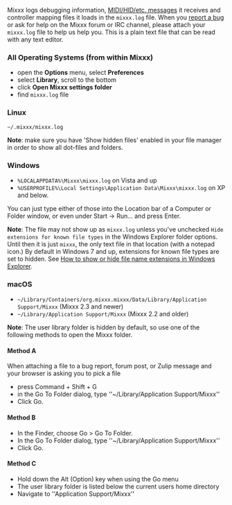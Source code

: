 Mixxx logs debugging information, [MIDI/HID/etc.
messages](Command-Line-Options) it receives and controller mapping files
it loads in the `mixxx.log` file. When you [report a
bug](reporting%20bugs) or ask for help on the Mixxx forum or IRC
channel, please attach your `mixxx.log` file to help us help you. This
is a plain text file that can be read with any text editor.

### All Operating Systems (from within Mixxx)

* open the **Options** menu, select **Preferences**
* select **Library**, scroll to the bottom
* click **Open Mixxx settings folder**
* find `mixxx.log` file

### Linux

`~/.mixxx/mixxx.log`

**Note**: make sure you have 'Show hidden files' enabled in your file manager
in order to show all dot-files and folders.

### Windows

- `%LOCALAPPDATA%\Mixxx\mixxx.log` on Vista and up  
- `%USERPROFILE%\Local Settings\Application Data\Mixxx\mixxx.log` on
XP and below.

You can just type either of those into the Location
bar of a Computer or Folder window, or even under Start -\> Run...
and press Enter.

**Note**: The file may not show up as `mixxx.log` unless you've
    unchecked `Hide extensions for known file types` in the Windows
    Explorer folder options. Until then it is just `mixxx`, the only
    text file in that location (with a notepad icon.) By default in
    Windows 7 and up, extensions for known file types are set to hidden.
    See [How to show or hide file name extensions in Windows
    Explorer](http://support.microsoft.com/kb/865219).

### macOS
 - `~/Library/Containers/org.mixxx.mixxx/Data/Library/Application Support/Mixxx` (Mixxx 2.3 and newer)
- `~/Library/Application Support/Mixxx` (Mixxx 2.2 and older)

**Note**: The user library folder is hidden by default, so use one of
the following methods to open the Mixxx folder.

#### Method A
When attaching a file to a bug report, forum post, or Zulip message and your browser is asking you to pick a file
* press Command + Shift + G
* in the Go To Folder dialog, type ''~/Library/Application Support/Mixxx''
* Click Go.

#### Method B
* In the Finder, choose Go > Go To Folder.
* In the Go To Folder dialog, type ''~/Library/Application Support/Mixxx''
* Click Go.

#### Method C
* Hold down the Alt (Option) key when using the Go menu
* The user library folder is listed below the current users home directory
* Navigate to ''Application Support/Mixxx''

